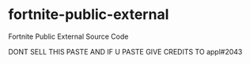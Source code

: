# fortnite-public-external
Fortnite Public External Source Code

DONT SELL THIS PASTE AND IF U PASTE GIVE CREDITS TO 
appl#2043
